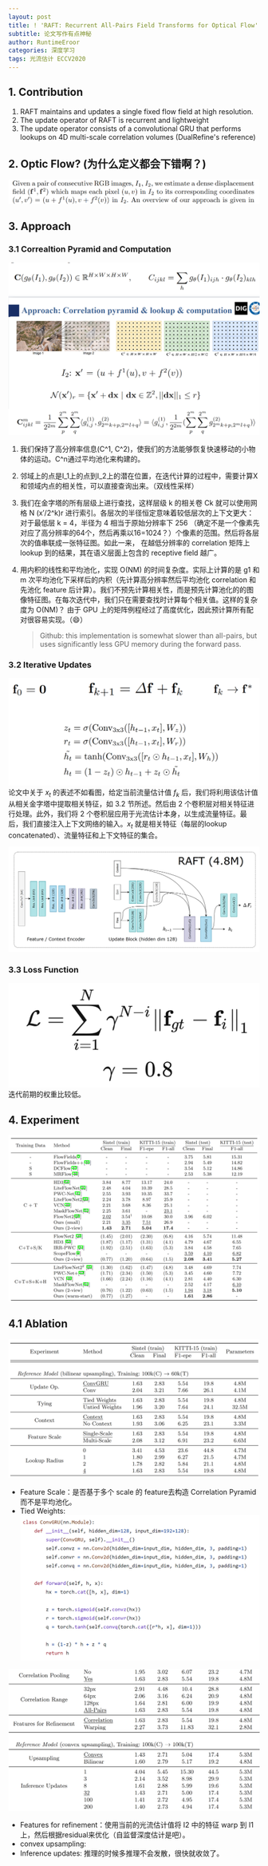 ```yaml
---
layout: post
title: ! 'RAFT: Recurrent All-Pairs Field Transforms for Optical Flow' 
subtitle: 论文写作有点神秘
author: RuntimeEroor
categories: 深度学习
tags: 光流估计 ECCV2020
---
```

## 1. Contribution
1. RAFT maintains and updates a single fixed flow field at high resolution.
2. The update operator of RAFT is recurrent and lightweight
3. The update operator consists of a convolutional GRU that performs lookups on 4D multi-scale correlation volumes (DualRefine's reference)

## 2. Optic Flow? (为什么定义都会下错啊？)
![1691399723052](/static//1691399723052.png)

## 3. Approach
### 3.1 Correaltion Pyramid and Computation
![1691399884598](/static//1691399884598.png)
![1691399930303](/static//1691399930303.png)
1. 我们保持了高分辨率信息(C^1, C^2)，使我们的方法能够恢复快速移动的小物体的运动。C^n通过平均池化来构建的。

2. 邻域上的点是I_1上的点到I_2上的潜在位置，在迭代计算的过程中，需要计算X和领域内点的相关性，可以直接查询出来。（双线性采样）

3. 我们在金字塔的所有层级上进行查找，这样层级 k 的相关卷 Ck 就可以使用网格 N (x′/2^k)r 进行索引。各层次的半径恒定意味着较低层次的上下文更大：对于最低层 k = 4，半径为 4 相当于原始分辨率下 256 （确定不是一个像素先对应了高分辨率的64个，然后再乘以16=1024？）个像素的范围。然后将各层次的值串联成一张特征图。如此一来， 在越低分辨率的 correlation 矩阵上 lookup 到的结果，其在语义层面上包含的 receptive field 越广。

4. 用内积的线性和平均池化，实现 O(NM) 的时间复杂度。实际上计算的是 g1 和 m 次平均池化下采样后的内积（先计算高分辨率然后平均池化 correlation 和 先池化 feature 后计算）。我们不预先计算相关性，而是预先计算池化的的图像特征图。在每次迭代中，我们只在需要查找时计算每个相关值。这样的复杂度为 O(NM)？
由于 GPU 上的矩阵例程经过了高度优化，因此预计算所有配对很容易实现。（😄）
    > Github: this implementation is somewhat slower than all-pairs, but uses significantly less GPU memory during the forward pass.

### 3.2 Iterative Updates
![1691400324061](/static//1691400324061.png)
论文中关于 $x_t$ 的表述不如看图，给定当前流量估计值 $f_k$ 后，我们将利用该估计值从相关金字塔中提取相关特征，如 3.2 节所述。然后由 2 个卷积层对相关特征进行处理。此外，我们将 2 个卷积层应用于光流估计本身，以生成流量特征。最后，我们直接注入上下文网络的输入。$x_t$ 就是相关特征（每层的lookup concatenated）、流量特征和上下文特征的集合。

![1691400404880](/static//1691400404880.png)

### 3.3 Loss Function
![1691400554194](/static//1691400554194.png)
迭代前期的权重比较低。
## 4. Experiment
![1691400681973](/static//1691400681973.png)
## 4.1 Ablation
![1691400744502](/static//1691400744502.png)
- Feature Scale：是否基于多个 scale 的 feature去构造 Correlation Pyramid 而不是平均池化。
- Tied Weights: ![1691400767150](/static//1691400767150.png)

![1691400775732](/static//1691400775732.png)
- Features for refinement：使用当前的光流估计值将 I2 中的特征 warp 到 I1 上，然后根据residual来优化（自监督深度估计是吧）。
- convex upsampling: 
- Inference updates: 推理的时候多推理不会发散，很快就收敛了。
